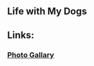 ## Life with My Dogs

## Links:
### [Photo Gallary](https://creative-axolotl.github.io/photo-gallary.md/)

